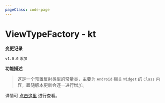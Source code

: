 ```yaml
---
pageClass: code-page
---
```


# ViewTypeFactory <span class="symbol">- kt</span>

**变更记录**

`v1.0.0` `添加`

**功能描述**

> 这是一个预置反射类型的常量类，主要为 `Android` 相关 `Widget` 的 `Class` 内容，跟随版本更新会逐一进行增加。

详情可 [点击这里](https://github.com/HighCapable/YukiReflection/blob/master/yukireflection/src/main/java/com/highcapable/yukireflection/type/android/ViewTypeFactory.kt) 进行查看。